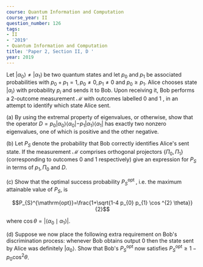 ```yaml
---
course: Quantum Information and Computation
course_year: II
question_number: 126
tags:
- II
- '2019'
- Quantum Information and Computation
title: 'Paper 2, Section II, D '
year: 2019
---
```




Let $\left|\alpha_{0}\right\rangle \neq\left|\alpha_{1}\right\rangle$ be two quantum states and let $p_{0}$ and $p_{1}$ be associated probabilities with $p_{0}+p_{1}=1, p_{0} \neq 0, p_{1} \neq 0$ and $p_{0} \geqslant p_{1}$. Alice chooses state $\left|\alpha_{i}\right\rangle$ with probability $p_{i}$ and sends it to Bob. Upon receiving it, Bob performs a 2-outcome measurement $\mathcal{M}$ with outcomes labelled 0 and 1 , in an attempt to identify which state Alice sent.

(a) By using the extremal property of eigenvalues, or otherwise, show that the operator $D=p_{0}\left|\alpha_{0}\right\rangle\left\langle\alpha_{0}\left|-p_{1}\right| \alpha_{1}\right\rangle\left\langle\alpha_{1}\right|$ has exactly two nonzero eigenvalues, one of which is positive and the other negative.

(b) Let $P_{S}$ denote the probability that Bob correctly identifies Alice's sent state. If the measurement $\mathcal{M}$ comprises orthogonal projectors $\left\{\Pi_{0}, \Pi_{1}\right\}$ (corresponding to outcomes 0 and 1 respectively) give an expression for $P_{S}$ in terms of $p_{1}, \Pi_{0}$ and $D$.

(c) Show that the optimal success probability $P_{S}^{\text {opt }}$, i.e. the maximum attainable value of $P_{S}$, is

$$P_{S}^{\mathrm{opt}}=\frac{1+\sqrt{1-4 p_{0} p_{1} \cos ^{2} \theta}}{2}$$

where $\cos \theta=\left|\left\langle\alpha_{0} \mid \alpha_{1}\right\rangle\right|$.

(d) Suppose we now place the following extra requirement on Bob's discrimination process: whenever Bob obtains output 0 then the state sent by Alice was definitely $\left|\alpha_{0}\right\rangle$. Show that Bob's $P_{S}^{\mathrm{opt}}$ now satisfies $P_{S}^{\mathrm{opt}} \geqslant 1-p_{0} \cos ^{2} \theta$.